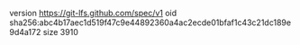 version https://git-lfs.github.com/spec/v1
oid sha256:abc4b17aec1d519f47c9e44892360a4ac2ecde01bfaf1c43c21dc189e9d4a172
size 3910
